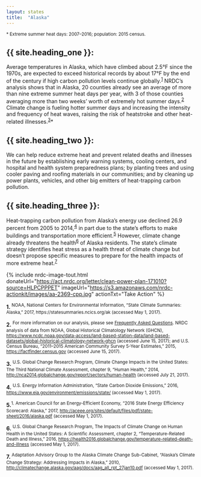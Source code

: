 ```yaml
---
layout: states
title:  "Alaska"
---
```

<sup>* Extreme summer heat days: 2007–2016; population: 2015 census. </sup>

## {{ site.heading_one }}:
Average temperatures in Alaska, which have climbed about 2.5°F since the 1970s, are expected to exceed historical records by about 17°F by the end of the century if high carbon pollution levels continue globally.<sup>[1](#f1)</sup> NRDC’s analysis shows that in Alaska, 20 counties already see an average of more than nine extreme summer heat days per year, with 3 of those counties averaging more than two weeks’ worth of extremely hot summer days.<sup>[2](#f2)</sup> Climate change is fueling hotter summer days and increasing the intensity and frequency of heat waves, raising the risk of heatstroke and other heat-related illnesses.<sup>[3](#f3)</sup>*

## {{ site.heading_two }}:
We can help reduce extreme heat and prevent related deaths and illnesses in the future by establishing early warning systems, cooling centers, and hospital and health system preparedness plans; by planting trees and using cooler paving and roofing materials in our communities; and by cleaning up power plants, vehicles, and other big emitters of heat-trapping carbon pollution.

## {{ site.heading_three }}:
Heat-trapping carbon pollution from Alaska’s energy use declined 26.9 percent from 2005 to 2014,<sup>[4](#f4)</sup> in part due to the state’s efforts to make buildings and transportation more efficient.<sup>[5](#f5)</sup> However, climate change already threatens the health<sup>[6](#f6)</sup> of Alaska residents. The state’s climate strategy identifies heat stress as a health threat of climate change but doesn’t propose specific measures to prepare for the health impacts of more extreme heat.<sup>[7](#f7)</sup>

{% include nrdc-image-tout.html donateUrl="https://act.nrdc.org/letter/clean-power-plan-171010?source=HLPCPPPET"
imageUrl="https://s3.amazonaws.com/nrdc-actionkit/images/aa-2369-cpp.jpg"
actionTxt="Take Action"
 %}



<footer>
<b id="f1">1.</b><sup> NOAA, National Centers for Environmental Information, “State Climate Summaries: Alaska,” 2017, https://statesummaries.ncics.org/ak (accessed May 1, 2017). </sup>

<b id="f2">2.</b><sup>	For more information on our analysis, please see <a href="https://www.nrdc.org/resources/climate-change-and-health-extreme-heat-faqs">Frequently Asked Questions</a>. NRDC analysis of data from NOAA, Global Historical Climatology Network (GHCN), https://www.ncdc.noaa.gov/data-access/land-based-station-data/land-based-datasets/global-historical-climatology-network-ghcn (accessed June 15, 2017); and U.S. Census Bureau, “2011–2015 American Community Survey 5-Year Estimates,” 2015, https://factfinder.census.gov (accessed June 15, 2017). </sup>

<b id="f3">3.</b><sup> U.S. Global Change Research Program, Climate Change Impacts in the United States: The Third National Climate Assessment, chapter 9, “Human Health,” 2014, http://nca2014.globalchange.gov/report/sectors/human-health (accessed July 21, 2017). </sup>

<b id="f4">4.</b><sup>	U.S. Energy Information Administration, “State Carbon Dioxide Emissions,” 2016, https://www.eia.gov/environment/emissions/state/ (accessed May 1, 2017).</sup>

<b id="f5">5.</b><sup>1.	American Council for an Energy-Efficient Economy, “2016 State Energy Efficiency Scorecard: Alaska,” 2017, http://aceee.org/sites/default/files/pdf/state-sheet/2016/alaska.pdf (accessed May 1, 2017).</sup>

<b id="f6">6.</b><sup>	U.S. Global Change Research Program, The Impacts of Climate Change on Human Health in the United States: A Scientific Assessment, chapter 2, “Temperature-Related Death and Illness,” 2016, https://health2016.globalchange.gov/temperature-related-death-and-illness (accessed May 1, 2017). 
</sup>

<b id="f7">7.</b><sup>	Adaptation Advisory Group to the Alaska Climate Change Sub-Cabinet, “Alaska’s Climate Change Strategy: Addressing Impacts in Alaska,” 2010, http://climatechange.alaska.gov/aag/docs/aag_all_rpt_27jan10.pdf (accessed May 1, 2017).</sup>
</footer>
